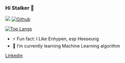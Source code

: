### Hi Stalker 👋
![](https://visitor-badge.laobi.icu/badge?page_id=catgoesmeow14.catgoesmeow14)
[![Github](https://img.shields.io/github/followers/catgoesmeow14?label=Follow&style=social)](https://github.com/catgoesmeow14)

[![Top Langs](https://github-readme-stats.vercel.app/api/top-langs/?username=catgoesmeow14&langs_count=8&layout=compact&theme=synthwave)](https://github.com/catgoesmeow14/github-readme-stats)

- ⚡ Fun fact: I Like Enhypen, esp Heeseung
- 🌱 I’m currently learning Machine Learning algorithm

[Linkedin](www.linkedin.com/in/vidya-chandradev)

<!--
**catgoesmeow14/catgoesmeow14** is a ✨ _special_ ✨ repository because its `README.md` (this file) appears on your GitHub profile.

Here are some ideas to get you started:

- 🔭 I’m currently working on ...
- 🌱 I’m currently learning ...
- 👯 I’m looking to collaborate on ...
- 🤔 I’m looking for help with ...
- 💬 Ask me about ...
- 📫 How to reach me: ...
- 😄 Pronouns: ...
- ⚡ Fun fact: ...
-->
